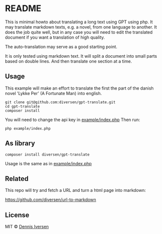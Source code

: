 # README

This is minimal howto about translating a long text using GPT using php.
It may translate markdown texts, e.g. a novel, from one language to another. 
It does the job quite well, but in any case you will need to edit
the translated document if you want a translation of high quality.

The auto-translation may serve as a good starting point. 

It is only tested using markdown text. It will split a document into small
parts based on double lines. And then translate one section at a time. 

## Usage

This example will make an effort to translate the first the part of the danish novel 
'Lykke Per' (A Fortunate Man) into english. 

    git clone git@github.com:diversen/gpt-translate.git
    cd gpt-translate
    composer install

You will need to change the api key in [example/index.php](example/index.php) 
Then run:

    php example/index.php

## As library

    composer install diversen/gpt-translate

Usage is the same as in [example/index.php](example/index.php)

## Related

This repo will try and fetch a URL and turn a html page into markdown: 

https://github.com/diversen/url-to-markdown

## License

MIT © [Dennis Iversen](https://github.com/diversen)




